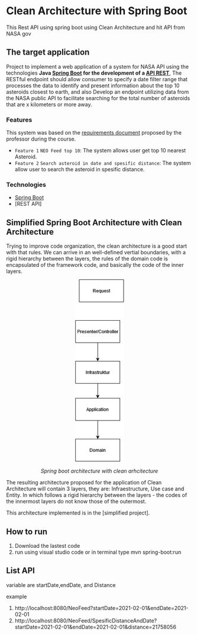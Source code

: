 # Clean Architecture with Spring Boot

This Rest API using spring boot using Clean Architecture and hit API from NASA gov


## The target application

Project to implement a web application of a system for NASA API using the technologies **Java [Spring Boot] for the development of a [API REST]**, The RESTful endpoint should allow consumer to specify a date filter range that processes the data to identify and present information about the top 10 asteroids closest to earth, and also Develop an endpoint utilizing data from the NASA public API to facilitate searching for the total number of asteroids that are x kilometers or more
away.

### Features

This system was based on the [requirements document](https://github.com/vinimrs/A3/blob/main/requisitos.pdf) proposed by the professor during the course.

- `Feature 1` `NEO Feed top 10`:  The system allows user get top 10 nearest Asteroid.
- `Feature 2` `Search asteroid in date and spesific distance`: The system allow user to search the asteroid in spesific distance.

### Technologies

- [Spring Boot]
- [REST API]

## Simplified Spring Boot Architecture with Clean Architecture

Trying to improve code organization, the clean architecture is a good start with that rules. We can arrive in an well-defined vertial boundaries, with a rigid hierarchy between the layers, the rules of the domain code is encapsulated of the framework code, and basically the code of the inner layers. 

<p align="center">
  <img src="https://github.com/muflihmajid/NasaProject/blob/main/public/Untitled%20Diagram-Clean%20arch%20java.drawio.png" />
  <p align="center">
      <i>Spring boot architecture with clean arhcitecture</i>
   </p>
</p>

The resulting architecture proposed for the application of Clean Architecture will contain 3 layers, they are: Infraestructure, Use case and Entity. In which follows a rigid hierarchy between the layers - the codes of the innermost layers do not know those of the outermost.

This architecture implemented is in the [simplified project].

[Spring Boot]: https://spring.io/projects/spring-boot
[API REST]: https://www.redhat.com/pt-br/topics/api/what-is-a-rest-api

## How to run
1. Download the lastest code
2. run using visual studio code or in terminal type mvn spring-boot:run
## List API
variable are startDate,endDate, and Distance

example

1. http://localhost:8080/NeoFeed?startDate=2021-02-01&endDate=2021-02-01
2. http://localhost:8080/NeoFeed/SpesificDistanceAndDate?startDate=2021-02-01&endDate=2021-02-01&distance=21758056
